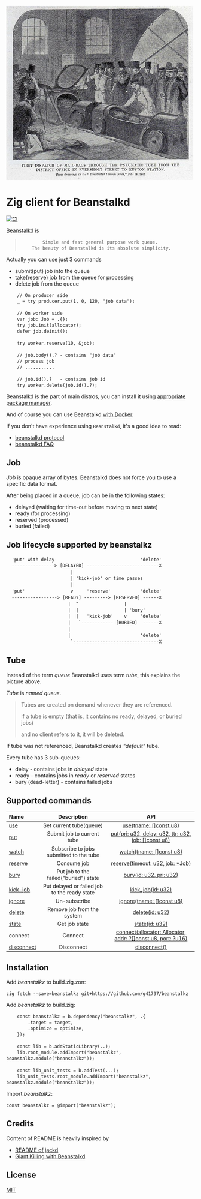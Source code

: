 ![](_logo/1p0c_8c0637.jpg)

# Zig client for Beanstalkd
[![CI](https://github.com/g41797/beanstalkz/actions/workflows/ci.yml/badge.svg)](https://github.com/g41797/beanstalkz/actions/workflows/ci.yml)


[Beanstalkd](https://pmatseykanets.github.io/beanstalkd-docs/) is
>             Simple and fast general purpose work queue.
>         The beauty of Beanstalkd is its absolute simplicity.


Actually you can use just 3 commands

- submit(put) job into the queue
- take(reserve) job from the queue for processing
- delete job from the queue

```zig
    // On producer side
    _ = try producer.put(1, 0, 120, "job data");
    
    // On worker side
    var job: Job = .{};
    try job.init(allocator);
    defer job.deinit();
    
    try worker.reserve(10, &job);
        
    // job.body().? - contains "job data"
    // process job
    // ...........
    
    // job.id().?   - contains job id
    try worker.delete(job.id().?);
```
Beanstalkd is the part of main distros, you can install it using [appropriate package manager](https://pmatseykanets.github.io/beanstalkd-docs/guide/installation.html).

And of course you can use Beanstalkd [with Docker](https://hub.docker.com/search?q=beanstalkd).  

If you don't have experience using `Beanstalkd`, it's a good idea to read:
- [beanstalkd protocol](https://pmatseykanets.github.io/beanstalkd-docs/protocol/)
- [beanstalkd FAQ](https://pmatseykanets.github.io/beanstalkd-docs/resources/faq.html)

## Job

*Job* is opaque array of bytes. Beanstalkd does not force you to use a specific data format.

After being placed in a queue, job can be in the following states:

- delayed (waiting for time-out before moving to next state) 
- ready (for processing)
- reserved (processed)
- buried (failed)


## Job lifecycle supported by beanstalkz
```txt
  'put' with delay                                'delete'             
  ----------------> [DELAYED] ---------------------------X
                        |     
                        | 'kick-job' or time passes
                        |              
  'put'                 v     'reserve'           'delete'
  -----------------> [READY] ---------> [RESERVED] ------X
                       |  ^                 |  
                       |  |                 | 'bury'
                       |  |   'kick-job'    v     'delete'
                       |   `------------ [BURIED]  ------X    
                       |                  
                       |                          'delete'
                        `--------------------------------X
```


## Tube

Instead of the term _queue_ Beanstalkd uses term _tube_,
this explains the picture above.

*Tube* is _named queue_. 
>Tubes are created on demand whenever they are referenced.
> 
> If a tube is empty (that is, it contains no ready, delayed, or buried jobs)
> 
> and no client refers to it, it will be deleted.

If tube was not referenced, Beanstalkd creates *"default"* tube.

Every tube has 3 sub-queues:

- delay - contains jobs in _delayed_ state
- ready - contains jobs in _ready_ or _reserved_ states
- bury (dead-letter) - contains failed jobs

## Supported commands

| Name                                                                                     |                 Description                  |                                                                API                                                                |
|:-----------------------------------------------------------------------------------------|:--------------------------------------------:|:---------------------------------------------------------------------------------------------------------------------------------:|
| [use](https://github.com/beanstalkd/beanstalkd/blob/master/doc/protocol.txt#L178)        |           Set current tube(queue)            |                   [use(tname: []const u8)](https://github.com/g41797/beanstalkz/blob/main/src/client.zig#L116)                    |
| [put](https://github.com/beanstalkd/beanstalkd/blob/master/doc/protocol.txt#L124)        |          Submit job to current tube          |    [put(pri: u32, delay: u32, ttr: u32, job: []const u8)](https://github.com/g41797/beanstalkz/blob/main/src/client.zig#L139)     |
| [watch](https://github.com/beanstalkd/beanstalkd/blob/master/doc/protocol.txt#L347)      |   Subscribe to jobs submitted to the tube    |                  [watch(tname: []const u8)](https://github.com/g41797/beanstalkz/blob/main/src/client.zig#L243)                   |
| [reserve](https://github.com/beanstalkd/beanstalkd/blob/master/doc/protocol.txt#L203)    |                 Consume job                  |              [reserve(timeout: u32, job: *Job)](https://github.com/g41797/beanstalkz/blob/main/src/client.zig#L272)               |
| [bury](https://github.com/beanstalkd/beanstalkd/blob/master/doc/protocol.txt#L310)       |    Put job to the failed("buried") state     |                   [bury(id: u32, pri: u32)](https://github.com/g41797/beanstalkz/blob/main/src/client.zig#L308)                   |
| [kick-job](https://github.com/beanstalkd/beanstalkd/blob/master/doc/protocol.txt#L424)   | Put delayed or failed job to the ready state |                      [kick_job(id: u32)](https://github.com/g41797/beanstalkz/blob/main/src/client.zig#L342)                      |
| [ignore](https://github.com/beanstalkd/beanstalkd/blob/master/doc/protocol.txt#L363)     |                 Un-subscribe                 |                  [ignore(tname: []const u8)](https://github.com/g41797/beanstalkz/blob/main/src/client.zig#L383)                  |
| [delete](https://github.com/beanstalkd/beanstalkd/blob/master/doc/protocol.txt#L271)     |          Remove job from the system          |                       [delete(id: u32)](https://github.com/g41797/beanstalkz/blob/main/src/client.zig#L369)                       |
| [state](https://github.com/beanstalkd/beanstalkd/blob/master/doc/protocol.txt#L465)      |                Get job state                 |                       [state(id: u32)](https://github.com/g41797/beanstalkz/blob/main/src/client.zig#L198)                        |
| connect                                                                                  |                   Connect                    | [connect(allocator: Allocator, addr: ?[]const u8, port: ?u16)](https://github.com/g41797/beanstalkz/blob/main/src/client.zig#L48) |
| [disconnect](https://github.com/beanstalkd/beanstalkd/blob/master/doc/protocol.txt#L728) |                  Disconnect                  |                         [disconnect()](https://github.com/g41797/beanstalkz/blob/main/src/client.zig#L84)                         |
  
 


## Installation

Add *beanstalkz* to build.zig.zon:
```bach
zig fetch --save=beanstalkz git+https://github.com/g41797/beanstalkz
```

Add *beanstalkz* to build.zig:
```zig
    const beanstalkz = b.dependency("beanstalkz", .{
        .target = target,
        .optimize = optimize,
    });

    const lib = b.addStaticLibrary(..);
    lib.root_module.addImport("beanstalkz", beanstalkz.module("beanstalkz"));

    const lib_unit_tests = b.addTest(...);
    lib_unit_tests.root_module.addImport("beanstalkz", beanstalkz.module("beanstalkz"));
```

Import *beanstalkz*:
```zig
const beanstalkz = @import("beanstalkz");
```


## Credits
Content of README is heavily inspired by 
- [README of jackd](https://github.com/getjackd/jackd#jackd)
- [Giant Killing with Beanstalkd](https://www.sitepoint.com/giant-killing-with-beanstalkd/)
 
## License
[MIT](LICENSE)

<br />
